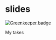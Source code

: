 # slides

[![Greenkeeper badge](https://badges.greenkeeper.io/Leko/slides.svg)](https://greenkeeper.io/)

My takes
